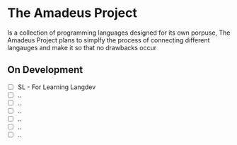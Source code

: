 # The Amadeus Project
Is a collection of programming languages designed for its own porpuse, The Amadeus Project plans to simplfy the process of connecting different langauges and make it so that no drawbacks occur

## On Development
- [ ] SL - For Learning Langdev
- [ ] ..
- [ ] ..
- [ ] ..
- [ ] ..
- [ ] ..
- [ ] ..
